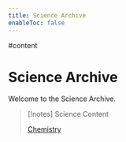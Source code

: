 ```yaml
---
title: Science Archive
enableToc: false
---
```

#content 

# Science Archive

Welcome to the Science Archive. 

> [!notes] Science Content
> 
> [Chemistry](chemistry.md) 

